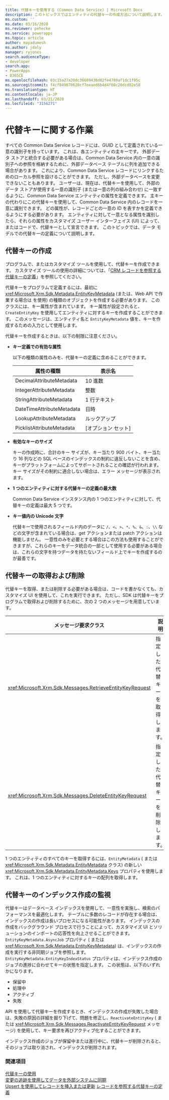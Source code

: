 ```yaml
---
title: 代替キーを使用する (Common Data Service) | Microsoft Docs
description: このトピックスではエンティティの代替キーの作成方法について説明します。 代替キーはプログラムで、またはカスタマイズ ツールを使用して作成することができます
ms.custom: ''
ms.date: 03/16/2020
ms.reviewer: pehecke
ms.service: powerapps
ms.topic: article
author: mayadumesh
ms.author: jdaly
manager: ryjones
search.audienceType:
- developer
search.app:
- PowerApps
- D365CE
ms.openlocfilehash: 03c15a27a20dc36609438d82fe4789af1dc1f95c
ms.sourcegitcommit: f4cf849070628cf7eeaed6b4d4f08c20dcd02e58
ms.translationtype: HT
ms.contentlocale: ja-JP
ms.lasthandoff: 03/21/2020
ms.locfileid: "3156271"
---
```

# <a name="work-with-alternate-keys"></a>代替キーに関する作業

すべての Common Data Service レコードには、GUID として定義されている一意の識別子を持っています。 これは、各エンティティの主キーです。 外部データ ストアと統合する必要がある場合は、Common Data Service 内の一意の識別子への参照を格納するために、外部データベース テーブルに列を追加できる場合があります。 これにより、Common Data Service レコードにリンクするためのローカル参照を設けることができます。 ただし、外部データベースを変更できないこともあります。 ユーザーは、現在は、代替キーを使用して、外部のデータ ストアが使用する一意の識別子 (または一意の列の組み合わせ) に一致するように、Common Data Service エンティティの属性を定義できます。 主キーの代わりにこの代替キーを使用して、Common Data Service 内のレコードを一意に識別できます。 どの属性が、レコードごとの一意の ID を表すかを定義できるようにする必要があります。 エンティティに対して一意となる属性を識別したら、それらの属性をカスタマイズ ユーザー インターフェイス (UI) によって、またはコードで、代替キーとして宣言できます。 このトピックでは、データ モデルでの代替キーの定義について説明します。  

<a name="BKMK_Declare"></a>

## <a name="create-alternate-keys"></a>代替キーの作成  

プログラムで、またはカスタマイズ ツールを使用して、代替キーを作成できます。 カスタマイズ ツールの使用の詳細については、「[CRM レコードを参照する代替キーの定義](https://technet.microsoft.com/library/29e53691-0b18-4fde-a1d0-7490aa227898.aspx)」を参照してください。  

代替キーをプログラムで定義するには、最初に <xref:Microsoft.Xrm.Sdk.Metadata.EntityKeyMetadata> (または、Web API で作業する場合は <xref href="Microsoft.Dynamics.CRM.EntityKeyMetadata?text=EntityKeyMetadata EntityType" /> を使用) の種類のオブジェクトを作成する必要があります。 このクラスには、キー属性が含まれています。 キー属性が設定されると、`CreateEntityKey` を使用してエンティティに対するキーを作成することができます。 このメッセージは、エンティティ名と `EntityKeyMetadata` 値を、キーを作成するための入力として使用します。  

代替キーを作成するときは、以下の制限に注意ください。  

- **キー定義での有効な属性**  

   以下の種類の属性のみを、代替キーの定義に含めることができます。  


  |      属性の種類      |    表示名     |
  |--------------------------|---------------------|
  | DecimalAttributeMetadata |   10 進数    |
  | IntegerAttributeMetadata |    整数     |
  | StringAttributeMetadata  | 1 行テキスト |
  | DateTimeAttributeMetadata   |      日時    |
  | LookupAttributeMetadata     |       ルックアップ        |
  | PicklistAttributeMetadata   |      [オプション セット]       |


- **有効なキーのサイズ**  

   キーの作成時に、合計のキー サイズが、キー当たり 900 バイト、キー当たり 16 列などの SQL ベースのインデックスの制約に違反しないことを含め、キーがプラットフォームによってサポートされることの確認が行われます。 キー サイズがその制約に適合しない場合は、エラー メッセージが表示されます。  

- **1 つのエンティティに対する代替キーの定義の最大数**  

   Common Data Service インスタンス内の 1 つのエンティティに対して、代替キーの定義は最大 5 つです。  

- **キー値内の Unicode 文字**

  代替キーで使用されるフィールド内のデータに `/`、`<`、`>`、`*`、`%`、`&`、`:`、`\\` などの文字が含まれている場合は、get アクションまたは patch アクションは機能しません。  一意性のみを必要とする場合はこの方法も使用することができますが、これらのキーをデータ統合の一部として使用する必要がある場合は、これらの文字を持つデータを持たないフィールド上でキーを作成するのが最善です。

<a name="BKMK_crud"></a>   

## <a name="retrieve-and-delete-alternate-keys"></a>代替キーの取得および削除  

代替キーを取得、または削除する必要がある場合は、コードを書かなくても、カスタマイズ UI を使用して、これを実行できます。 ただし、SDK は代替キーをプログラムで取得および削除するために、次の 2 つのメッセージを用意しています。  

|メッセージ要求クラス|説明|  
|---------------------------|-----------------|  
|<xref:Microsoft.Xrm.Sdk.Messages.RetrieveEntityKeyRequest>|指定した代替キーを取得します。|  
|<xref:Microsoft.Xrm.Sdk.Messages.DeleteEntityKeyRequest>|指定した代替キーを削除します。|  

1 つのエンティティのすべてのキーを取得するには、`EntityMetadata` (<xref href="Microsoft.Dynamics.CRM.EntityMetadata?text=EntityMetadata EntityType" /> または <xref:Microsoft.Xrm.Sdk.Metadata.EntityMetadata> クラス) の新しい<xref:Microsoft.Xrm.Sdk.Metadata.EntityMetadata.Keys> プロパティを使用します。 これは、1 つのエンティティに対するキーの配列を取得します。  

<a name="BKMK_index"></a>   

## <a name="monitor-index-creation-for-alternate-keys"></a>代替キーのインデックス作成の監視  

代替キーはデータベース インデックスを使用して、一意性を実施し、検索のパフォーマンスを最適化します。 テーブルに多数のレコードが存在する場合は、インデックスの作成は長いプロセスになる可能性があります。 インデックスの作成をバックグラウンド プロセスで行うことによって、カスタマイズ UI とソリューションのインポートの応答性を向上させることができます。 `EntityKeyMetadata.AsyncJob` プロパティ (<xref href="Microsoft.Dynamics.CRM.EntityKeyMetadata?text=EntityKeyMetadata EntityType" /> または <xref:Microsoft.Xrm.Sdk.Metadata.EntityKeyMetadata>) は、インデックスの作成を実行する非同期ジョブを参照します。 `EntityKeyMetadata.EntityKeyIndexStatus` プロパティは、インデックス作成のジョブの進捗に合わせてキーの状態を指定します。 この状態は、以下のいずれかになります。  

- 保留中  
- 処理中  
- アクティブ  
- 失敗  

API を使用して代替キーを作成するとき、インデックスの作成が失敗した場合は、失敗の原因の詳細を掘り下げて、問題を修正し、`ReactivateEntityKey` (<xref href="Microsoft.Dynamics.CRM.ReactivateEntityKey?text=ReactivateEntityKey Action" /> または <xref:Microsoft.Xrm.Sdk.Messages.ReactivateEntityKeyRequest> メッセージ) を使用して、キー要求を再びアクティブ化することができます。  

インデックス作成のジョブが保留中または進行中に、代替キーが削除されると、そのジョブは取り消され、インデックスが削除されます。  

### <a name="see-also"></a>関連項目  
 [代替キーの使用](use-alternate-key-create-record.md)<br />
 [変更の追跡を使用してデータを外部システムに同期](use-change-tracking-synchronize-data-external-systems.md)<br />
 [Upsert を使用してレコードを挿入または更新](use-upsert-insert-update-record.md) [レコードを参照する代替キーの定義](../../maker/common-data-service/define-alternate-keys-reference-records.md)
 